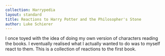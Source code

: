 ```yaml
---
collection: Harrypedia
layout: standard
title: Reactions to Harry Potter and the Philosopher's Stone
author: Luke Schierer
---
```


I once toyed with the idea of doing my own version of characters reading the books. I eventually realised what I actually wanted to do was to myself react to them. This is a collection of reactions to the first book.

<directory-index></directory-index>
